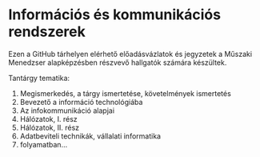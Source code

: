 # Információs és kommunikációs rendszerek

Ezen a GitHub tárhelyen elérhető előadásvázlatok és jegyzetek a Műszaki Menedzser alapképzésben részvevő hallgatók számára készültek.

Tantárgy tematika:

1. Megismerkedés, a tárgy ismertetése, követelmények ismertetés
2. Bevezető a információ technológiába
3. Az infokommunikáció alapjai
4. Hálózatok, I. rész
5. Hálózatok, II. rész
6. Adatbeviteli technikák, vállalati informatika
7. folyamatban...
